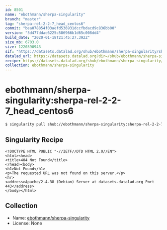 ```yaml
---
id: 8501
name: "ebothmann/sherpa-singularity"
branch: "master"
tag: "sherpa-rel-2-2-7_head_centos6"
commit: "bea078854f03aefd536931dccfbdacd9c836bb00"
version: "5d477ddae6225c586966b1d65c008dd4"
build_date: "2020-01-18T21:45:27.392Z"
size_mb: 6703.0
size: 1220390943
sif: "https://datasets.datalad.org/shub/ebothmann/sherpa-singularity/sherpa-rel-2-2-7_head_centos6/2020-01-18-bea07885-5d477dda/5d477ddae6225c586966b1d65c008dd4.sif"
datalad_url: https://datasets.datalad.org?dir=/shub/ebothmann/sherpa-singularity/sherpa-rel-2-2-7_head_centos6/2020-01-18-bea07885-5d477dda/
recipe: https://datasets.datalad.org/shub/ebothmann/sherpa-singularity/sherpa-rel-2-2-7_head_centos6/2020-01-18-bea07885-5d477dda/Singularity
collection: ebothmann/sherpa-singularity
---
```


# ebothmann/sherpa-singularity:sherpa-rel-2-2-7_head_centos6

```bash
$ singularity pull shub://ebothmann/sherpa-singularity:sherpa-rel-2-2-7_head_centos6
```

## Singularity Recipe

```singularity
<!DOCTYPE HTML PUBLIC "-//IETF//DTD HTML 2.0//EN">
<html><head>
<title>404 Not Found</title>
</head><body>
<h1>Not Found</h1>
<p>The requested URL was not found on this server.</p>
<hr>
<address>Apache/2.4.38 (Debian) Server at datasets.datalad.org Port 443</address>
</body></html>
```

## Collection

 - Name: [ebothmann/sherpa-singularity](https://github.com/ebothmann/sherpa-singularity)
 - License: None

